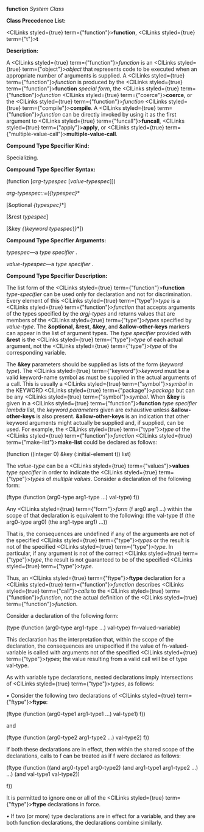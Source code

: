 **function** *System Class* 



**Class Precedence List:** 



<ClLinks styled={true} term={"function"}><b>function</b></ClLinks>, <ClLinks styled={true} term={"t"}><b>t</b></ClLinks> 



**Description:** 



A <ClLinks styled={true} term={"function"}><i>function</i></ClLinks> is an <ClLinks styled={true} term={"object"}><i>object</i></ClLinks> that represents code to be executed when an appropriate number of arguments is supplied. A <ClLinks styled={true} term={"function"}><i>function</i></ClLinks> is produced by the <ClLinks styled={true} term={"function"}><b>function</b></ClLinks> *special form*, the <ClLinks styled={true} term={"function"}><i>function</i></ClLinks> <ClLinks styled={true} term={"coerce"}><b>coerce</b></ClLinks>, or the <ClLinks styled={true} term={"function"}><i>function</i></ClLinks> <ClLinks styled={true} term={"compile"}><b>compile</b></ClLinks>. A <ClLinks styled={true} term={"function"}><i>function</i></ClLinks> can be directly invoked by using it as the first argument to <ClLinks styled={true} term={"funcall"}><b>funcall</b></ClLinks>, <ClLinks styled={true} term={"apply"}><b>apply</b></ClLinks>, or <ClLinks styled={true} term={"multiple-value-call"}><b>multiple-value-call</b></ClLinks>. 



**Compound Type Specifier Kind:** 



Specializing. 



**Compound Type Specifier Syntax:** 



(function [*arg-typespec* [*value-typespec*]]) 



*arg-typespec::*=(*\{typespec\}*\* 



[&amp;optional *\{typespec\}*\*] 



[&amp;rest *typespec*] 



[&amp;key *\{*(*keyword typespec*)*\}*\*]) 



**Compound Type Specifier Arguments:** 



*typespec*—a *type specifier* . 



*value-typespec*—a *type specifier* . 



**Compound Type Specifier Description:** 



The list form of the <ClLinks styled={true} term={"function"}><b>function</b></ClLinks> *type-specifier* can be used only for declaration and not for discrimination. Every element of this <ClLinks styled={true} term={"type"}><i>type</i></ClLinks> is a <ClLinks styled={true} term={"function"}><i>function</i></ClLinks> that accepts arguments of the types specified by the *argj-types* and returns values that are members of the <ClLinks styled={true} term={"type"}><i>types</i></ClLinks> specified by *value-type*. The **&amp;optional**, **&amp;rest**, **&amp;key**, and **&amp;allow-other-keys** markers can appear in the list of argument types. The *type specifier* provided with **&amp;rest** is the <ClLinks styled={true} term={"type"}><i>type</i></ClLinks> of each actual argument, not the <ClLinks styled={true} term={"type"}><i>type</i></ClLinks> of the corresponding variable. 



The **&amp;key** parameters should be supplied as lists of the form (*keyword type*). The <ClLinks styled={true} term={"keyword"}><i>keyword</i></ClLinks> must be a valid keyword-name symbol as must be supplied in the actual arguments of a call. This is usually a <ClLinks styled={true} term={"symbol"}><i>symbol</i></ClLinks> in the KEYWORD <ClLinks styled={true} term={"package"}><i>package</i></ClLinks> but can be any <ClLinks styled={true} term={"symbol"}><i>symbol</i></ClLinks>. When **&amp;key** is given in a <ClLinks styled={true} term={"function"}><b>function</b></ClLinks> *type specifier lambda list*, the *keyword parameters* given are exhaustive unless **&amp;allow-other-keys** is also present. **&amp;allow-other-keys** is an indication that other keyword arguments might actually be supplied and, if supplied, can be used. For example, the <ClLinks styled={true} term={"type"}><i>type</i></ClLinks> of the <ClLinks styled={true} term={"function"}><i>function</i></ClLinks> <ClLinks styled={true} term={"make-list"}><b>make-list</b></ClLinks> could be declared as follows:  







(function ((integer 0) &amp;key (:initial-element t)) list) 



The *value-type* can be a <ClLinks styled={true} term={"values"}><b>values</b></ClLinks> *type specifier* in order to indicate the <ClLinks styled={true} term={"type"}><i>types</i></ClLinks> of *multiple values*. Consider a declaration of the following form: 



(ftype (function (arg0-type arg1-type ...) val-type) f)) 



Any <ClLinks styled={true} term={"form"}><i>form</i></ClLinks> (f arg0 arg1 ...) within the scope of that declaration is equivalent to the following: (the val-type (f (the arg0-type arg0) (the arg1-type arg1) ...)) 



That is, the consequences are undefined if any of the arguments are not of the specified <ClLinks styled={true} term={"type"}><i>types</i></ClLinks> or the result is not of the specified <ClLinks styled={true} term={"type"}><i>type</i></ClLinks>. In particular, if any argument is not of the correct <ClLinks styled={true} term={"type"}><i>type</i></ClLinks>, the result is not guaranteed to be of the specified <ClLinks styled={true} term={"type"}><i>type</i></ClLinks>. 



Thus, an <ClLinks styled={true} term={"ftype"}><b>ftype</b></ClLinks> declaration for a <ClLinks styled={true} term={"function"}><i>function</i></ClLinks> describes <ClLinks styled={true} term={"call"}><i>calls</i></ClLinks> to the <ClLinks styled={true} term={"function"}><i>function</i></ClLinks>, not the actual definition of the <ClLinks styled={true} term={"function"}><i>function</i></ClLinks>. 



Consider a declaration of the following form: 



(type (function (arg0-type arg1-type ...) val-type) fn-valued-variable) 



This declaration has the interpretation that, within the scope of the declaration, the consequences are unspecified if the value of fn-valued-variable is called with arguments not of the specified <ClLinks styled={true} term={"type"}><i>types</i></ClLinks>; the value resulting from a valid call will be of type val-type. 



As with variable type declarations, nested declarations imply intersections of <ClLinks styled={true} term={"type"}><i>types</i></ClLinks>, as follows: 



*•* Consider the following two declarations of <ClLinks styled={true} term={"ftype"}><b>ftype</b></ClLinks>: 



(ftype (function (arg0-type1 arg1-type1 ...) val-type1) f)) 



and 



(ftype (function (arg0-type2 arg1-type2 ...) val-type2) f)) 



If both these declarations are in effect, then within the shared scope of the declarations, calls to f can be treated as if f were declared as follows: 



(ftype (function ((and arg0-type1 arg0-type2) (and arg1-type1 arg1-type2 ...) ...) (and val-type1 val-type2)) 



f)) 



It is permitted to ignore one or all of the <ClLinks styled={true} term={"ftype"}><b>ftype</b></ClLinks> declarations in force. 



*•* If two (or more) type declarations are in effect for a variable, and they are both function declarations, the declarations combine similarly.  







